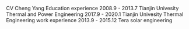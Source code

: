 CV
Cheng Yang
Education experience
2008.9 - 2013.7  Tianjin Univesity  Thermal and Power Engineering
2017.9 - 2020.1  Tianjin Univesity  Thermal Engineering
work experience
2013.9 - 2015.12 Tera solar engineering
